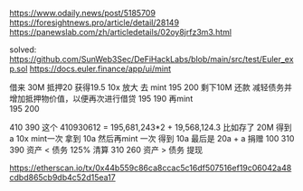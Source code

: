 
https://www.odaily.news/post/5185709
https://foresightnews.pro/article/detail/28149
https://panewslab.com/zh/articledetails/02oy8jrfz3m3.html

solved:
https://github.com/SunWeb3Sec/DeFiHackLabs/blob/main/src/test/Euler_exp.sol
https://docs.euler.finance/app/ui/mint

借来 30M 
抵押20 获得19.5
10x 放大  去 mint 
195  200
剩下10M 还款   减轻债务并增加抵押物价值，以便再次进行借贷   195  190
再mint  
195  200  

410  390             这个 410930612 =  195,681,243*2 + 19,568,124.3    比如存了 20M  得到a   10x mint一次 拿到 10a  然后再mint 一次  得到 10a   最后是 20a + a 
捐赠 100
310  390    资产 < 债务   125% 
清算
310  260    资产 > 债务
提现 


https://etherscan.io/tx/0x44b559c86ca8ccac5c16df507516ef19c06042a48cdbd865cb9db4c52d15ea17

